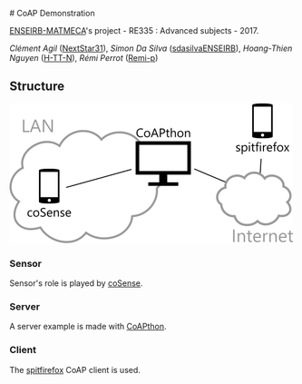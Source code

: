 # CoAP Demonstration

[ENSEIRB-MATMECA](http://enseirb-matmeca.bordeaux-inp.fr/en)'s project - RE335 : Advanced subjects - 2017.

*Clément Agil* ([NextStar31](https://github.com/NextStar31)), *Simon Da Silva* ([sdasilvaENSEIRB](https://github.com/sdasilvaENSEIRB)), *Hoang-Thien Nguyen* ([H-TT-N](https://github.com/H-TT-N)), *Rémi Perrot* ([Remi-p](https://github.com/Remi-p))

## Structure

![Structure picture](Course/Documents/Structure.png)

### Sensor

Sensor's role is played by [coSense](https://github.com/okleine/coSense).

### Server

A server example is made with [CoAPthon](https://github.com/Tanganelli/CoAPthon).

### Client

The [spitfirefox](https://github.com/okleine/spitfirefox) CoAP client is used.
